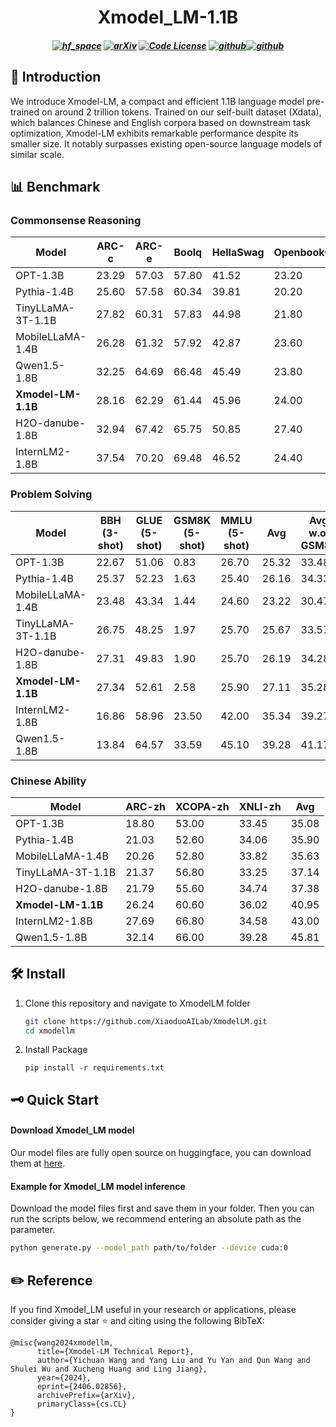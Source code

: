 <h1 align="center">
Xmodel_LM-1.1B
</h1>

<h5 align="center">

[![hf_space](https://img.shields.io/badge/🤗-Xiaoduo%20HuggingFace-blue.svg)](https://huggingface.co/XiaoduoAILab/Xmodel_LM)
[![arXiv](https://img.shields.io/badge/Arxiv-2406.02856-b31b1b.svg?logo=arXiv)](https://arxiv.org/abs/2406.02856) 
[![Code License](https://img.shields.io/badge/Code%20License-Apache_2.0-green.svg)](https://github.com/tatsu-lab/stanford_alpaca/blob/main/LICENSE)
[![github](https://img.shields.io/badge/-Github-black?logo=github)](https://github.com/XiaoduoAILab/XmodelLM.git)[![github](https://img.shields.io/github/stars/XiaoduoAILab/XmodelLM.svg?style=social)](https://github.com/XiaoduoAILab/XmodelLM.git)  


</h5>

## 🌟 Introduction

We introduce Xmodel-LM, a compact and efficient 1.1B language model pre-trained on around 2 trillion tokens. Trained on our self-built dataset (Xdata), which balances Chinese and English corpora based on downstream task optimization, Xmodel-LM exhibits remarkable performance despite its smaller size. It notably surpasses existing open-source language models of similar scale.

## 📊 Benchmark

### Commonsense Reasoning

| Model | ARC-c | ARC-e | Boolq | HellaSwag | OpenbookQA | PiQA | SciQ | TriviaQA | Winogrande | Avg |
|-------|-------|-------|-------|-----|-----|------|------|-----|-------|-----|
| OPT-1.3B | 23.29 | 57.03 | 57.80 | 41.52 | 23.20 | 71.71 | 84.30 | 7.48 | 59.59 | 47.32 |
| Pythia-1.4B | 25.60 | 57.58 | 60.34 | 39.81 | 20.20 | 71.06 | 85.20 | 5.01 | 56.20 | 47.00 |
| TinyLLaMA-3T-1.1B | 27.82 | 60.31 | 57.83 | 44.98 | 21.80 | 73.34 | 88.90 | 11.30 | 59.12 | 48.59 |
| MobileLLaMA-1.4B | 26.28 | 61.32 | 57.92 | 42.87 | 23.60 | 71.33 | 87.40 | 12.02 | 58.25 | 49.00 |
| Qwen1.5-1.8B | 32.25 | 64.69 | 66.48 | 45.49 | 23.80 | 73.45 | 92.90 | 1.01 | 61.17 | 51.25 |
| **Xmodel-LM-1.1B** | 28.16 | 62.29 | 61.44 | 45.96 | 24.00 | 72.03 | 89.70 | 18.46 | 60.62 | 51.41 |
| H2O-danube-1.8B | 32.94 | 67.42 | 65.75 | 50.85 | 27.40 | 75.73 | 91.50 | 25.05 | 62.35 | 55.44 |
| InternLM2-1.8B | 37.54 | 70.20 | 69.48 | 46.52 | 24.40 | 75.57 | 93.90 | 36.67 | 65.67 | 57.77 |


### Problem Solving

| Model | BBH (3-shot) | GLUE (5-shot) | GSM8K (5-shot) | MMLU (5-shot) | Avg | Avg w.o. GSM8k |
|-------|-----|------|-------|------|-----|----------------|
| OPT-1.3B | 22.67 | 51.06 | 0.83  | 26.70 | 25.32 | 33.48         |
| Pythia-1.4B | 25.37 | 52.23 | 1.63  | 25.40 | 26.16 | 34.33         |
| MobileLLaMA-1.4B | 23.48 | 43.34 | 1.44  | 24.60 | 23.22 | 30.47         |
| TinyLLaMA-3T-1.1B | 26.75 | 48.25 | 1.97  | 25.70 | 25.67 | 33.57         |
| H2O-danube-1.8B | 27.31 | 49.83 | 1.90  | 25.70 | 26.19 | 34.28         |
|  **Xmodel-LM-1.1B** | 27.34 | 52.61 | 2.58 | 25.90 | 27.11 | 35.28         |
| InternLM2-1.8B | 16.86 | 58.96 | 23.50 | 42.00 | 35.34 | 39.27         |
| Qwen1.5-1.8B | 13.84 | 64.57 | 33.59 | 45.10 | 39.28 | 41.17         |


### Chinese Ability

| Model | ARC-zh | XCOPA-zh | XNLI-zh | Avg |
|-------|--------|-----------|----------|-----|
| OPT-1.3B | 18.80  | 53.00     | 33.45    | 35.08|
| Pythia-1.4B | 21.03  | 52.60     | 34.06    | 35.90|
| MobileLLaMA-1.4B | 20.26  | 52.80     | 33.82    | 35.63|
| TinyLLaMA-3T-1.1B | 21.37  | 56.80     | 33.25    | 37.14|
| H2O-danube-1.8B | 21.79  | 55.60     | 34.74    | 37.38|
| **Xmodel-LM-1.1B** | 26.24  | 60.60     | 36.02    | 40.95|
| InternLM2-1.8B | 27.69  | 66.80     | 34.58    | 43.00|
| Qwen1.5-1.8B | 32.14  | 66.00     | 39.28    | 45.81|


## 🛠️ Install

1. Clone this repository and navigate to XmodelLM folder
   ```bash
   git clone https://github.com/XiaoduoAILab/XmodelLM.git
   cd xmodellm
   ```

2. Install Package
    ```Shell
    pip install -r requirements.txt
    ```

## 🗝️ Quick Start

#### Download Xmodel_LM model

Our model files are fully open source on huggingface, you can download them at [here](https://huggingface.co/XiaoduoAILab/Xmodel_LM).

#### Example for Xmodel_LM model inference
Download the model files first and save them in your folder. Then you can run the scripts below, we recommend entering an absolute path as the parameter.
```bash
python generate.py --model_path path/to/folder --device cuda:0
```

## ✏️ Reference

If you find Xmodel_LM useful in your research or applications, please consider giving a star ⭐ and citing using the following BibTeX:

```
@misc{wang2024xmodellm,
      title={Xmodel-LM Technical Report}, 
      author={Yichuan Wang and Yang Liu and Yu Yan and Qun Wang and Shulei Wu and Xucheng Huang and Ling Jiang},
      year={2024},
      eprint={2406.02856},
      archivePrefix={arXiv},
      primaryClass={cs.CL}
}
```

